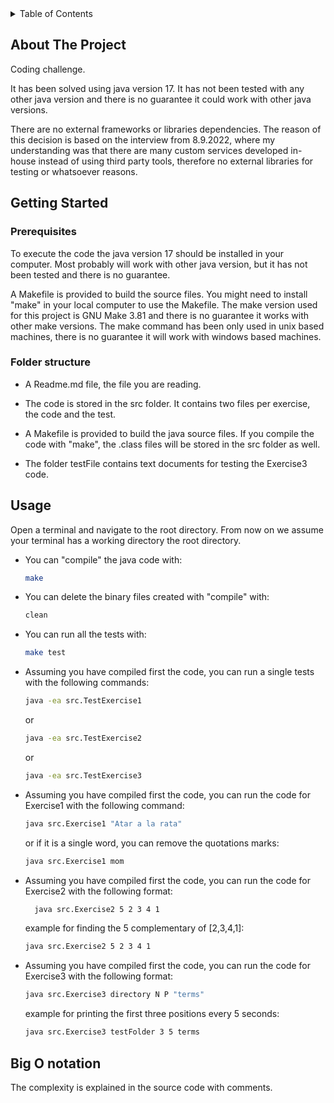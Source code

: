 
<!-- TABLE OF CONTENTS -->
<details>
  <summary>Table of Contents</summary>
  <ol>
    <li>
      <a href="#about-the-project">About The Project</a>
    </li>
    <li>
      <a href="#getting-started">Getting Started</a>
      <ul>
        <li><a href="#prerequisites">Prerequisites</a></li>
        <li><a href="#folder-structure">Folder structure</a></li>
      </ul>
    </li>
    <li><a href="#usage">Usage</a></li>
    <li><a href="#big-o-notation">Big O notation</a></li>
  </ol>
</details>

<!-- ABOUT THE PROJECT -->
## About The Project

Coding challenge. 

It has been solved using java version 17. It has not been tested with any other java version and there is no guarantee
it could work with other java versions. 

There are no external frameworks or libraries dependencies. The reason of this decision is based on the interview from 
8.9.2022, where my understanding was that there are many custom services developed in-house instead of using third party
tools, therefore no external libraries for testing or whatsoever reasons.

<!-- GETTING STARTED -->
## Getting Started
### Prerequisites
To execute the code the java version 17 should be installed in your computer. Most probably will work with other java 
version, but it has not been tested and there is no guarantee.

A Makefile is provided to build the source files. You might need to install "make" in your local computer to use the 
Makefile. The make version used for this project is GNU Make 3.81 and there is no guarantee it works with other make
versions. The make command has been only used in unix based machines, there is no guarantee it will work with windows
based machines.

### Folder structure
- A Readme.md file, the file you are reading.

- The code is stored in the src folder. It contains two files per exercise, the code and the test.

- A Makefile is provided to build the java source files. If you compile the code with "make", the .class files will be 
stored in the src folder as well.

- The folder testFile contains text documents for testing the Exercise3 code.


<!-- USAGE EXAMPLES -->
## Usage
Open a terminal and navigate to the root directory. From now on we assume your terminal has a working directory the root
directory.

- You can "compile" the java code with:
   ```sh
   make
   ```

- You can delete the binary files created with "compile" with:
   ```sh
   clean
   ```

- You can run all the tests with:
   ```sh
   make test
   ```

- Assuming you have compiled first the code, you can run a single tests with the following commands:
   ```sh
   java -ea src.TestExercise1
   ```
   or
   ```sh
   java -ea src.TestExercise2
   ```
   or
   ```sh
   java -ea src.TestExercise3
   ```

- Assuming you have compiled first the code, you can run the code for Exercise1 with the following command:
   ```sh
   java src.Exercise1 "Atar a la rata"
   ```
   or if it is a single word, you can remove the quotations marks:
   ```sh
   java src.Exercise1 mom
   ```

- Assuming you have compiled first the code, you can run the code for Exercise2 with the following format:
  ```sh
    java src.Exercise2 5 2 3 4 1
   ```
  example for finding the 5 complementary of [2,3,4,1]:
   ```sh
   java src.Exercise2 5 2 3 4 1
   ```

- Assuming you have compiled first the code, you can run the code for Exercise3 with the following format:

   ```sh
   java src.Exercise3 directory N P "terms"
   ```
   example for printing the first three positions every 5 seconds:
   ```sh
   java src.Exercise3 testFolder 3 5 terms
   ```
  
<!-- CODE COMPLEXITY -->
## Big O notation
The complexity is explained in the source code with comments.
